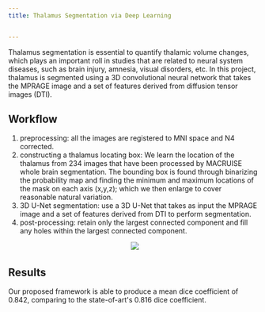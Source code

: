 ```yaml
---
title: Thalamus Segmentation via Deep Learning


---
```


Thalamus segmentation is essential to quantify thalamic volume changes, which plays an important roll in studies that are related to neural system diseases, such as brain injury, amnesia, visual disorders, etc. In this project, thalamus is segmented using a 3D convolutional neural network that takes the MPRAGE image and a set of features derived from diffusion tensor images (DTI). 


## Workflow
1. preprocessing: all the images are registered to MNI space and N4 corrected.
2. constructing a thalamus locating box: 
We learn the location of the thalamus from 234 images that have been processed by MACRUISE whole brain segmentation. The bounding box is found through binarizing the probability map and finding the minimum and maximum locations of the mask on each axis (x,y,z); which we then enlarge to cover reasonable natural variation.
3. 3D U-Net segmentation: use a 3D U-Net that takes as input the MPRAGE image and a set of features derived from DTI to perform segmentation.
4. post-processing: retain only the largest connected component and fill any holes within the largest connected component.

<p align="center">
  <img src="https://github.com/shangxwang/shangxwang.github.io/blob/master/github/thalamus_workflow.png?raw=true">
</p>

## Results
Our proposed framework is able to produce a mean dice coefficient of 0.842, comparing to the state-of-art's 0.816 dice coefficient.
